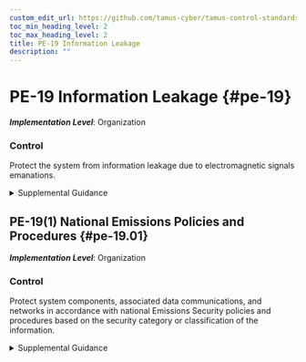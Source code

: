 ```yaml
---
custom_edit_url: https://github.com/tamus-cyber/tamus-control-standards/tree/main/content/tamus.edu/TAMUS_profile.xml
toc_min_heading_level: 2
toc_max_heading_level: 2
title: PE-19 Information Leakage
description: ""
---
```


# PE-19 Information Leakage {#pe-19}

_**Implementation Level**_: Organization

### Control

Protect the system from information leakage due to electromagnetic signals emanations.


<details><summary>Supplemental Guidance</summary>Information leakage is the intentional or unintentional release of data or information to an untrusted environment from electromagnetic signals emanations. The security categories or classifications of systems (with respect to confidentiality), organizational security policies, and risk tolerance guide the selection of controls employed to protect systems against information leakage due to electromagnetic signals emanations.</details>


## PE-19(1) National Emissions Policies and Procedures {#pe-19.01}

_**Implementation Level**_: Organization

### Control

Protect system components, associated data communications, and networks in accordance with national Emissions Security policies and procedures based on the security category or classification of the information.


<details><summary>Supplemental Guidance</summary>Emissions Security (EMSEC) policies include the former TEMPEST policies.</details>
